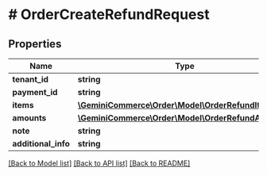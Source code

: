 # # OrderCreateRefundRequest


## Properties


Name | Type | Description | Notes
------------ | ------------- | ------------- | -------------
**tenant_id**| **string** |   | [optional]
**payment_id**| **string** |   | [optional]
**items**| [**\GeminiCommerce\Order\Model\OrderRefundItem[]**](OrderRefundItem.md) |   | [optional]
**amounts**| [**\GeminiCommerce\Order\Model\OrderRefundAmount[]**](OrderRefundAmount.md) |   | [optional]
**note**| **string** |   | [optional]
**additional_info**| **string** |   | [optional]


[[Back to Model list]](../../README.md#models) [[Back to API list]](../../README.md#endpoints) [[Back to README]](../../README.md)
